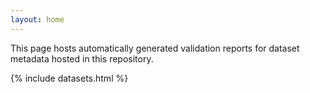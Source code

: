 ```yaml
---
layout: home
---
```


This page hosts automatically generated validation reports for dataset metadata hosted in this repository.

{% include datasets.html %}